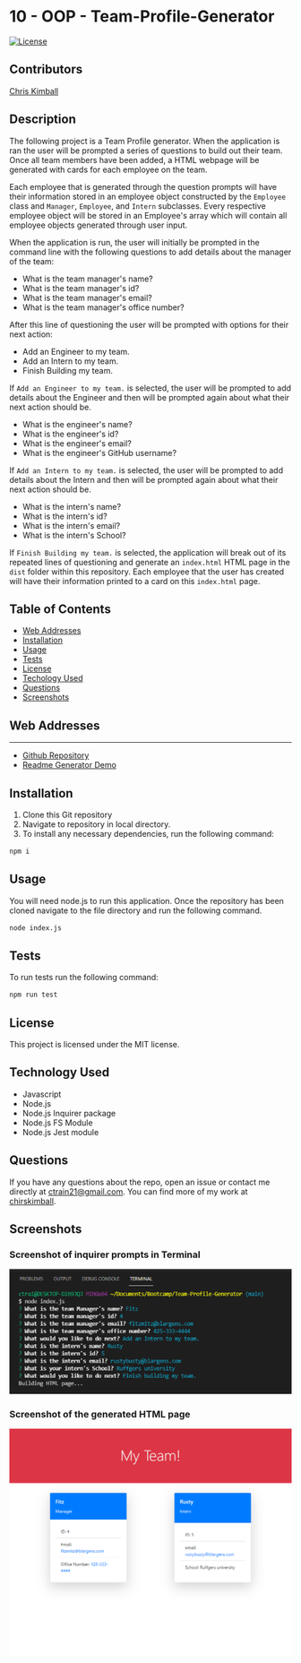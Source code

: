 # 10 - OOP - Team-Profile-Generator

[![License](https://img.shields.io/badge/license-MIT-blue.svg)](https://opensource.org/licenses/MIT)

## Contributors

[Chris Kimball](https://github.com/chirskimball "chirskimball's GitHub Profile")


## Description

The following project is a Team Profile generator. When the application is ran the user will be prompted a series of questions to build out their team. Once all team members have been added, a HTML webpage will be generated with cards for each employee on the team.

Each employee that is generated through the question prompts will have their information stored in an employee object constructed by the `Employee` class and `Manager`, `Employee`, and `Intern` subclasses. Every respective employee object will be stored in an Employee's array which will contain all employee objects generated through user input.

When the application is run, the user will initially be prompted in the command line with the following questions to add details about the manager of the team:

* What is the team manager's name?
* What is the team manager's id?
* What is the team manager's email?
* What is the team manager's office number?

After this line of questioning the user will be prompted with options for their next action:

* Add an Engineer to my team.
* Add an Intern to my team.
* Finish Building my team.

If `Add an Engineer to my team.` is selected, the user will be prompted to add details about the Engineer and then will be prompted again about what their next action should be.

* What is the engineer's name?
* What is the engineer's id?
* What is the engineer's email?
* What is the engineer's GitHub username?

If `Add an Intern to my team.` is selected, the user will be prompted to add details about the Intern and then will be prompted again about what their next action should be.

* What is the intern's name?
* What is the intern's id?
* What is the intern's email?
* What is the intern's School?

If `Finish Building my team.` is selected, the application will break out of its repeated lines of questioning and generate an `index.html` HTML page in the `dist` folder within this repository. Each employee that the user has created will have their information printed to a card on this `index.html` page.


## Table of Contents 

* [Web Addresses](#web-addresses)
* [Installation](#installation)
* [Usage](#usage)
* [Tests](#tests)
* [License](#license)
* [Techology Used](#technology-used)
* [Questions](#questions)
* [Screenshots](#screenshots)


## Web Addresses
---------------

*  [Github Repository](https://github.com/chriskimball/Team-Profile-Generator "Github Repo")
*  [Readme Generator Demo](https://watch.screencastify.com/v/Ym9dKISSpQN9ud6mPpAU "Video walkthrough")


## Installation

1. Clone this Git repository
2. Navigate to repository in local directory.
3. To install any necessary dependencies, run the following command:

```bash
npm i
``` 


## Usage

You will need node.js to run this application. Once the repository has been cloned navigate to the file directory and run the following command.

```bash
node index.js
```

## Tests

To run tests run the following command:

```bash
npm run test
```

## License

This project is licensed under the MIT license.


## Technology Used

* Javascript
* Node.js
* Node.js Inquirer package
* Node.js FS Module
* Node.js Jest module


## Questions

If you have any questions about the repo, open an issue or contact me directly at [ctrain21@gmail.com](mailto:ctrain21@gmail.com). You can find more of my work at [chirskimball](https://github.com/chirskimball "chirskimball's GitHub Profile").

## Screenshots

### Screenshot of inquirer prompts in Terminal

![Screenshot of inquirer prompts in Terminal](./dist/screenshots/terminalPrompts.png)

### Screenshot of the generated HTML page

![Screenshot of the generated HTML page](./dist/screenshots/generatedHTML.png)